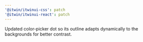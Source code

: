 ```yaml
---
'@itwin/itwinui-css': patch
'@itwin/itwinui-react': patch
---
```


Updated color-picker dot so its outline adapts dynamically to the backgrounds for better contrast.

